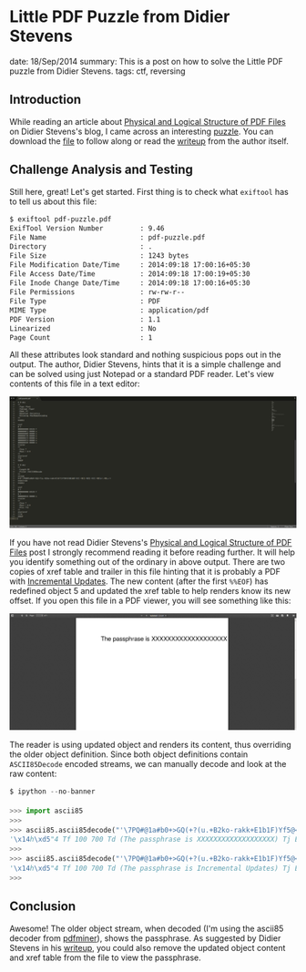 Little PDF Puzzle from Didier Stevens
=====================================
date: 18/Sep/2014
summary: This is a post on how to solve the Little PDF puzzle from Didier Stevens.
tags: ctf, reversing

## Introduction

While reading an article about [Physical and Logical Structure of PDF Files](http://blog.didierstevens.com/2008/04/09/quickpost-about-the-physical-and-logical-structure-of-pdf-files/) on Didier Stevens's blog, I came across an interesting [puzzle](http://blog.didierstevens.com/2008/05/06/a-little-pdf-puzzle/). You can download the [file](/static/files/posts_little_pdf/pdf-puzzle.pdf) to follow along or read the [writeup](http://blog.didierstevens.com/2008/05/07/solving-a-little-pdf-puzzle/) from the author itself.

## Challenge Analysis and Testing

Still here, great! Let's get started. First thing is to check what `exiftool` has to tell us about this file:

```
$ exiftool pdf-puzzle.pdf
ExifTool Version Number         : 9.46
File Name                       : pdf-puzzle.pdf
Directory                       : .
File Size                       : 1243 bytes
File Modification Date/Time     : 2014:09:18 17:00:16+05:30
File Access Date/Time           : 2014:09:18 17:00:19+05:30
File Inode Change Date/Time     : 2014:09:18 17:00:16+05:30
File Permissions                : rw-rw-r--
File Type                       : PDF
MIME Type                       : application/pdf
PDF Version                     : 1.1
Linearized                      : No
Page Count                      : 1
```

All these attributes look standard and nothing suspicious pops out in the output. The author, Didier Stevens, hints that it is a simple challenge and can be solved using just Notepad or a standard PDF reader. Let's view contents of this file in a text editor:

![littlepdf-texteditor.png](/static/files/posts_little_pdf/littlepdf-texteditor.png)

If you have not read Didier Stevens's [Physical and Logical Structure of PDF Files](http://blog.didierstevens.com/2008/04/09/quickpost-about-the-physical-and-logical-structure-of-pdf-files/) post I strongly recommend reading it before reading further. It will help you identify something out of the ordinary in above output. There are two copies of xref table and trailer in this file hinting that it is probably a PDF with [Incremental Updates](https://en.wikipedia.org/wiki/Portable_Document_Format#File_structure). The new content (after the first `%%EOF`) has redefined object 5 and updated the xref table to help renders know its new offset. If you open this file in a PDF viewer, you will see something like this:

![littlepdf-pdfjs.png](/static/files/posts_little_pdf/littlepdf-pdfjs.png)

The reader is using updated object and renders its content, thus overriding the older object definition. Since both object definitions contain `ASCII85Decode` encoded streams, we can manually decode and look at the raw content:

```python
$ ipython --no-banner

>>> import ascii85
>>>
>>> ascii85.ascii85decode("'\7PQ#@1a#b0+>GQ(+?(u.+B2ko-rakk+E1b1F)Yf5@<6!&BlbD!=BJ[-=BJ[-=BJ[-=BJ[-=BI!p<,*OE;u~")
'\x14h\xd5"4 Tf 100 700 Td (The passphrase is XXXXXXXXXXXXXXXXXXX) Tj ET'
>>>
>>> ascii85.ascii85decode("'\7PQ#@1a#b0+>GQ(+?(u.+B2ko-rakk+E1b1F)Yf5@<6!&BlbCgDI[]uD.RU,@;I&dE+EC!ATK:C<,*OE;u~")
'\x14h\xd5"4 Tf 100 700 Td (The passphrase is Incremental Updates) Tj ET'
>>>
```

## Conclusion

Awesome! The older object stream, when decoded (I'm using the ascii85 decoder from [pdfminer](https://github.com/euske/pdfminer/blob/master/pdfminer/ascii85.py)), shows the passphrase. As suggested by Didier Stevens in his [writeup](http://blog.didierstevens.com/2008/05/07/solving-a-little-pdf-puzzle/), you could also remove the updated object content and xref table from the file to view the passphrase.
